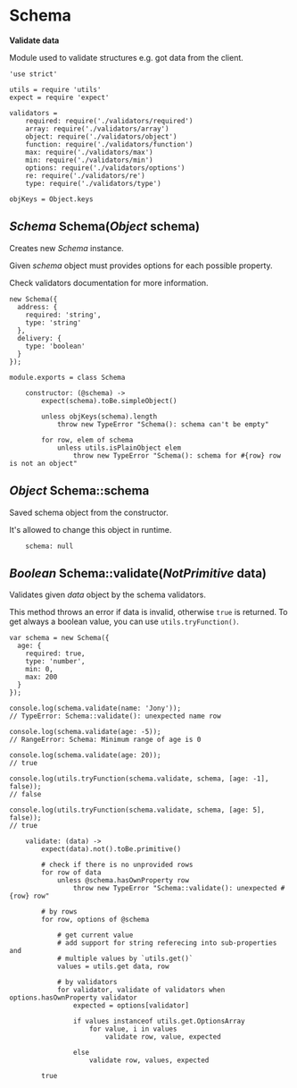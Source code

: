 Schema
======

**Validate data**

Module used to validate structures e.g. got data from the client.

	'use strict'

	utils = require 'utils'
	expect = require 'expect'

	validators =
		required: require('./validators/required')
		array: require('./validators/array')
		object: require('./validators/object')
		function: require('./validators/function')
		max: require('./validators/max')
		min: require('./validators/min')
		options: require('./validators/options')
		re: require('./validators/re')
		type: require('./validators/type')

	objKeys = Object.keys

*Schema* Schema(*Object* schema)
--------------------------------

Creates new *Schema* instance.

Given *schema* object must provides options for each possible property.

Check validators documentation for more information.

```
new Schema({
  address: {
    required: 'string',
    type: 'string'
  },
  delivery: {
    type: 'boolean'
  }
});
```

	module.exports = class Schema

		constructor: (@schema) ->
			expect(schema).toBe.simpleObject()

			unless objKeys(schema).length
				throw new TypeError "Schema(): schema can't be empty"

			for row, elem of schema
				unless utils.isPlainObject elem
					throw new TypeError "Schema(): schema for #{row} row is not an object"

*Object* Schema::schema
-----------------------

Saved schema object from the constructor.

It's allowed to change this object in runtime.

		schema: null

*Boolean* Schema::validate(*NotPrimitive* data)
-----------------------------------------------

Validates given *data* object by the schema validators.

This method throws an error if data is invalid, otherwise `true` is returned.
To get always a boolean value, you can use `utils.tryFunction()`.

```
var schema = new Schema({
  age: {
    required: true,
    type: 'number',
    min: 0,
    max: 200
  }
});

console.log(schema.validate(name: 'Jony'));
// TypeError: Schema::validate(): unexpected name row

console.log(schema.validate(age: -5));
// RangeError: Schema: Minimum range of age is 0

console.log(schema.validate(age: 20));
// true

console.log(utils.tryFunction(schema.validate, schema, [age: -1], false));
// false

console.log(utils.tryFunction(schema.validate, schema, [age: 5], false));
// true
```

		validate: (data) ->
			expect(data).not().toBe.primitive()

			# check if there is no unprovided rows
			for row of data
				unless @schema.hasOwnProperty row
					throw new TypeError "Schema::validate(): unexpected #{row} row"

			# by rows
			for row, options of @schema

				# get current value
				# add support for string referecing into sub-properties and
				# multiple values by `utils.get()`
				values = utils.get data, row

				# by validators
				for validator, validate of validators when options.hasOwnProperty validator
					expected = options[validator]

					if values instanceof utils.get.OptionsArray
						for value, i in values
							validate row, value, expected

					else
						validate row, values, expected

			true
